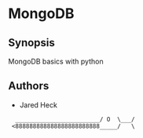 # MongoDB

## Synopsis
MongoDB basics with python  

## Authors
* Jared Heck
```
  ________________________/ O  \___/
 <888888888888888888888888_____/   \
 ```
